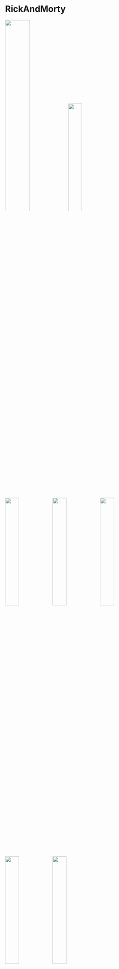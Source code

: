 # RickAndMorty

<img src=https://github.com/user-attachments/assets/1fc32e21-96ef-4232-ba42-d8e259598305 width=40% height=40%> 
<img src=https://github.com/user-attachments/assets/d1eb60be-2a68-44e3-9b47-f080503dbf11 width=30% height=30%> 
<img src=https://github.com/user-attachments/assets/4a03bf18-c9af-45d2-874d-a3f9e802c5f8 width=30% height=30%> 
<img src=https://github.com/user-attachments/assets/103b1e8a-4fc2-4f1f-acdf-32326fbf4e79 width=30% height=30%> 
<img src=https://github.com/user-attachments/assets/4889927b-2253-4048-bae7-89302b8fe98b width=30% height=30%> 
<img src=https://github.com/user-attachments/assets/cd9b60f6-a1e0-45b7-9f63-a9311f86f58d width=30% height=30%> 
<img src=https://github.com/user-attachments/assets/0d44dc17-0296-434c-a8c3-7439a9be56a6 width=30% height=30%> 
